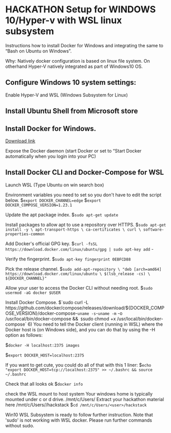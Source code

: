 # HACKATHON Setup for WINDOWS 10/Hyper-v with WSL linux subsystem

Instructions how to install Docker for Windows and integrating the same to “Bash on Ubuntu on Windows”.

Why: Natively docker configuration is based on linux file system. On otherhand Hyper-V natively integrated as part of Windows10 OS.
  

## Configure Windows 10 system settings: 

Enable Hyper-V and WSL (Windows Subsystem for Linux) 

## Install Ubuntu Shell from Microsoft store

## Install Docker for Windows. 

[Download link](https://download.docker.com/win/stable/Docker%20for%20Windows%20Installer.exe)

Expose the Docker daemon (start Docker or set to “Start Docker automatically when you login into your PC)

## Install Docker CLI and Docker-Compose for WSL 

Launch WSL (Type Ubuntu on win search box)

Environment variables you need to set so you don't have to edit the script below.
$`export DOCKER_CHANNEL=edge`
$`export DOCKER_COMPOSE_VERSION=1.23.1`

Update the apt package index.
$`sudo apt-get update`

Install packages to allow apt to use a repository over HTTPS.
$`sudo apt-get install -y \
    apt-transport-https \
    ca-certificates \
    curl \
    software-properties-common`

Add Docker's official GPG key.
$`curl -fsSL https://download.docker.com/linux/ubuntu/gpg | sudo apt-key add` -

Verify the fingerprint.
$`sudo apt-key fingerprint 0EBFCD88`

Pick the release channel.
$`sudo add-apt-repository \
   "deb [arch=amd64] https://download.docker.com/linux/ubuntu \
   $(lsb_release -cs) \
   ${DOCKER_CHANNEL}"`

Allow your user to access the Docker CLI without needing root.
$`sudo usermod -aG docker $USER`

Install Docker Compose.
$`sudo curl -L https://github.com/docker/compose/releases/download/${DOCKER_COMPOSE_VERSION}/docker-compose-`uname -s`-`uname -m` -o /usr/local/bin/docker-compose &&`
$`sudo chmod +x /usr/local/bin/docker-compose`
6)	You need to tell the Docker client (running in WSL) where the Docker host is (on Windows side), and you can do that by using the -H option as follows:

$`docker -H localhost:2375 images`

$`export DOCKER_HOST=localhost:2375`

If you want to get cute, you could do all of that with this 1 liner:
$`echo "export DOCKER_HOST=tcp://localhost:2375" >> ~/.bashrc && source ~/.bashrc`

Check that all looks ok
$`docker info`

check the WSL mount to host system
Your windows home is typically mounted under c or d drive. /mnt/c/Users/<user>
Extract your hackathon material here /mnt/c/Users/<user>/hackstack
$`cd /mnt/c/Users/<user>/hackstack`

Win10 WSL Subsystem is ready to follow further instruction. 
Note that 'sudo' is not working with WSL docker. 
Please run further commands without sudo.

